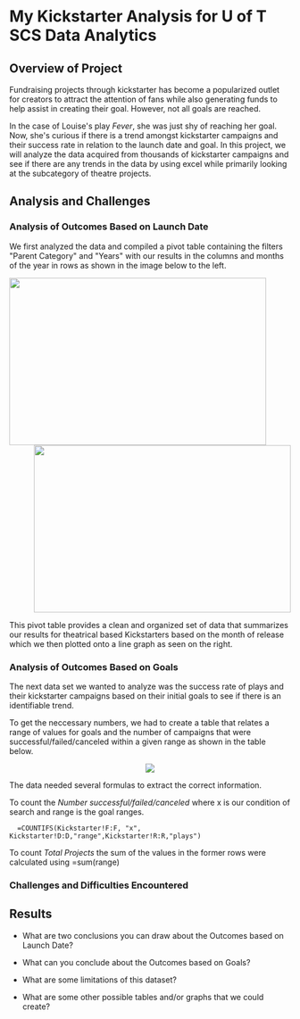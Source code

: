 # My Kickstarter Analysis for U of T SCS Data Analytics

## Overview of Project

   Fundraising projects through kickstarter has become a popularized outlet for creators to attract the attention of fans while also generating funds to help assist in creating their goal. However, not all goals are reached. 
    
   In the case of Louise's play *Fever*, she was just shy of reaching her goal. Now, she's curious if there is a trend amongst kickstarter campaigns and their success rate in relation to the launch date and goal. In this project, we will analyze the data acquired from thousands of kickstarter campaigns and see if there are any trends in the data by using excel while primarily looking at the subcategory of theatre projects.

## Analysis and Challenges

### Analysis of Outcomes Based on Launch Date

We first analyzed the data and compiled a pivot table containing the filters "Parent Category" and "Years" with our results in the columns and months of the year in rows as shown in the image below to the left.


<p align="right">
  <img width="460" height="300" src="https://user-images.githubusercontent.com/100324759/157339212-5e6658fd-c291-4778-859e-8d929e6bb178.PNG"
       align="left">
  <img width="460" height="300" src="https://user-images.githubusercontent.com/100324759/157339427-0e59cf00-4ed5-4b97-95b2-f29e018ca4ac.png"
</p>

This pivot table provides a clean and organized set of data that summarizes our results for theatrical based Kickstarters based on the month of release which we then plotted onto a line graph as seen on the right.

  
### Analysis of Outcomes Based on Goals
   
   The next data set we wanted to analyze was the success rate of plays and their kickstarter campaigns based on their initial goals to see if there is an identifiable trend. 
     
   To get the neccessary numbers, we had to create a table that relates a range of values for goals and the number of campaigns that were successful/failed/canceled within a given range as shown in the table below.
   
<p align="center">
  <img src="https://user-images.githubusercontent.com/100324759/157353168-08d675f1-4366-4414-b329-6b571a461dfc.PNG"
</p>
   
   The data needed several formulas to extract the correct information. 
   
   To count the *Number successful/failed/canceled* where x is our condition of search and range is the goal ranges.

      =COUNTIFS(Kickstarter!F:F, "x", Kickstarter!D:D,"range",Kickstarter!R:R,"plays") 
   
   To count *Total Projects* the sum of the values in the former rows were calculated using 
      =sum(range)
 
### Challenges and Difficulties Encountered


   
## Results

- What are two conclusions you can draw about the Outcomes based on Launch Date?

- What can you conclude about the Outcomes based on Goals?

- What are some limitations of this dataset?

- What are some other possible tables and/or graphs that we could create?

